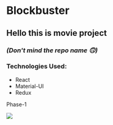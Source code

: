 # Blockbuster

## Hello this is movie project
### <em>(Don't mind the repo name 🙃)</em>

### Technologies Used:
- React
- Material-UI
- Redux

Phase-1

![](https://github.com/Bash009/bookstore/blob/master/phase1.gif)
